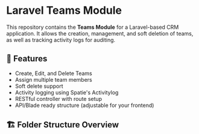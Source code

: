# Laravel Teams Module

This repository contains the **Teams Module** for a Laravel-based CRM application. It allows the creation, management, and soft deletion of teams, as well as tracking activity logs for auditing.

## 🧩 Features

- Create, Edit, and Delete Teams  
- Assign multiple team members  
- Soft delete support  
- Activity logging using Spatie's Activitylog  
- RESTful controller with route setup  
- API/Blade ready structure (adjustable for your frontend)

## 🏗️ Folder Structure Overview


